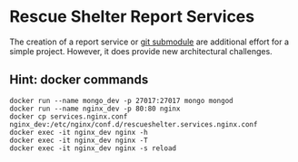 # Rescue Shelter Report Services  
The creation of a report service or [git submodule](https://git-scm.com/book/en/v2/Git-Tools-Submodules) are additional effort for a simple project. However, it does provide new architectural challenges.  



## Hint: docker commands
```
docker run --name mongo_dev -p 27017:27017 mongo mongod
docker run --name nginx_dev -p 80:80 nginx
docker cp services.nginx.conf nginx_dev:/etc/nginx/conf.d/rescueshelter.services.nginx.conf
docker exec -it nginx_dev nginx -h
docker exec -it nginx_dev nginx -T
docker exec -it nginx_dev nginx -s reload
```
